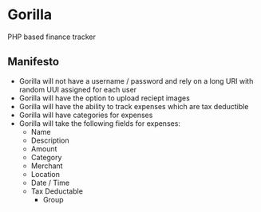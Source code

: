 # Gorilla
PHP based finance tracker

## Manifesto
- Gorilla will not have a username / password and rely on a long URI with random UUI assigned for each user
- Gorilla will have the option to upload reciept images
- Gorilla will have the ability to track expenses which are tax deductible
- Gorilla will have categories for expenses
- Gorilla will take the following fields for expenses:
  - Name
  - Description
  - Amount
  - Category
  - Merchant
  - Location
  - Date / Time
  - Tax Deductable
    - Group
